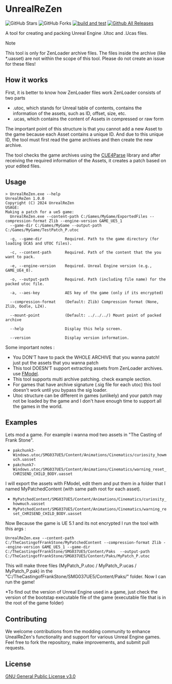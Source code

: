 # UnrealReZen
![GitHub Stars](https://img.shields.io/github/stars/rm-NoobInCoding/UnrealUnZen) ![GitHub Forks](https://img.shields.io/github/forks/rm-NoobInCoding/UnrealUnZen) [![build and test](https://github.com/rm-NoobInCoding/UnrealUnZen/actions/workflows/dotnet-desktop.yml/badge.svg)](https://github.com/rm-NoobInCoding/UnrealUnZen/actions/workflows/dotnet-desktop.yml) [![Github All Releases](https://img.shields.io/github/downloads/rm-NoobInCoding/UnrealUnZen/total.svg)]()

A tool for creating and packing Unreal Engine .Utoc and .Ucas files.
> [!NOTE]
> This tool is only for ZenLoader archive files. The files inside the archive (like *.uasset) are not within the scope of this tool. Please do not create an issue for these files!

## How it works
First, it is better to know how ZenLoader files work
ZenLoader consists of two parts
- .utoc, which stands for Unreal table of contents, contains the information of the assets, such as ID, offset, size, etc.
- .ucas, which contains the content of Assets in compressed or raw form

The important point of this structure is that you cannot add a new Asset to the game because each Asset contains a unique ID. And due to this unique ID, the tool must first read the game archives and then create the new archive.

The tool checks the game archives using the [CUE4Parse](https://github.com/FabianFG/CUE4Parse) library and after receiving the required information of the Assets, it creates a patch based on your edited files.
## Usage

```console
> UnrealReZen.exe --help
UnrealReZen 1.0.0
Copyright (C) 2024 UnrealReZen
USAGE:
Making a patch for a ue5 game:
  UnrealReZen.exe --content-path C:/Games/MyGame/ExportedFiles --compression-format Zlib --engine-version GAME_UE5_1
  --game-dir C:/Games/MyGame --output-path C:/Games/MyGame/TestPatch_P.utoc

  -g, --game-dir          Required. Path to the game directory (for loading UCAS and UTOC files).

  -c, --content-path      Required. Path of the content that the you want to pack.

  -e, --engine-version    Required. Unreal Engine version (e.g., GAME_UE4_0).

  -o, --output-path       Required. Path (including file name) for the packed utoc file.

  -a, --aes-key           AES key of the game (only if its encrypted)

  --compression-format    (Default: Zlib) Compression format (None, Zlib, Oodle, LZ4).

  --mount-point           (Default: ../../../) Mount point of packed archive

  --help                  Display this help screen.

  --version               Display version information.
```
Some important notes :
- You DON'T have to pack the WHOLE ARCHIVE that you wanna patch! just put the assets that you wanna patch
- This tool DOESN'T support extracting assets from ZenLoader archives. use [FModel](https://github.com/4sval/FModel).
- This tool supports multi archive patching. check example section.
- For games that have archive signature (.sig file for each utoc) this tool doesn't work until you bypass the sig loader.
- Utoc structure can be different in games (unlikely) and your patch may not be loaded by the game and I don't have enough time to support all the games in the world.



## Examples
Lets mod a game. For example i wanna mod two assets in "The Casting of Frank Stone".
- `pakchunk3-Windows.utoc/SMG037UE5/Content/Animations/Cinematics/curiosity_howmuch.uasset`
- `pakchunk7-Windows.utoc/SMG037UE5/Content/Animations/Cinematics/warning_reset_CHRISEND_CHILD_BODY.uasset`

I will export the assets with FModel, edit them and put them in a folder that I named MyPatchedContent (with same path root for each asset).
- `MyPatchedContent/SMG037UE5/Content/Animations/Cinematics/curiosity_howmuch.uasset`
- `MyPatchedContent/SMG037UE5/Content/Animations/Cinematics/warning_reset_CHRISEND_CHILD_BODY.uasset`

Now Because the game is UE 5.1 and its not encrypted I run the tool with this args :

```console
UnrealReZen.exe --content-path C:/TheCastingofFrankStone/MyPatchedContent --compression-format Zlib --engine-version GAME_UE5_1 --game-dir C:/TheCastingofFrankStone/SMG037UE5/Content/Paks  --output-path C:/TheCastingofFrankStone/SMG037UE5/Content/Paks/MyPatch_P.utoc
```
This will make three files (MyPatch_P.utoc / MyPatch_P.ucas / MyPatch_P.pak) in the "C:/TheCastingofFrankStone/SMG037UE5/Content/Paks/" folder. Now I can run the game!

*To find out the version of Unreal Engine used in a game, just check the version of the bootstap executable file of the game (executable file that is in the root of the game folder)
## Contributing

We welcome contributions from the modding community to enhance UnealReZen's functionality and support for various Unreal Engine games. Feel free to fork the repository, make improvements, and submit pull requests.



## License

[GNU General Public License v3.0](https://choosealicense.com/licenses/gpl-3.0/)

